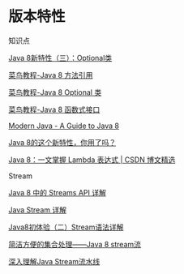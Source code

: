 # 版本特性

知识点

[Java 8新特性（三）：Optional类](https://lw900925.github.io/java/java8-optional.html)

[菜鸟教程-Java 8 方法引用](https://www.runoob.com/java/java8-method-references.html)

[菜鸟教程-Java 8 Optional 类](https://www.runoob.com/java/java8-optional-class.html)

[菜鸟教程-Java 8 函数式接口](https://www.runoob.com/java/java8-functional-interfaces.html)

[Modern Java - A Guide to Java 8](https://github.com/winterbe/java8-tutorial)

[Java 8的这个新特性，你用了吗？](https://mp.weixin.qq.com/s/252Uay68lH39sGh80rnbGg)

[Java 8：一文掌握 Lambda 表达式 \| CSDN 博文精选](https://mp.weixin.qq.com/s/8k92CCGg9I6EAR7pAq698A)

Stream

[Java 8 中的 Streams API 详解](https://www.ibm.com/developerworks/cn/java/j-lo-java8streamapi/index.html)

[Java Stream 详解](https://colobu.com/2016/03/02/Java-Stream/)

[Java8初体验（二）Stream语法详解](http://ifeve.com/stream/)

[简洁方便的集合处理——Java 8 stream流](https://segmentfault.com/a/1190000019574204?utm_source=weekly&utm_medium=email&utm_campaign=email_weekly)

[深入理解Java Stream流水线](https://www.cnblogs.com/CarpenterLee/p/6637118.html)

